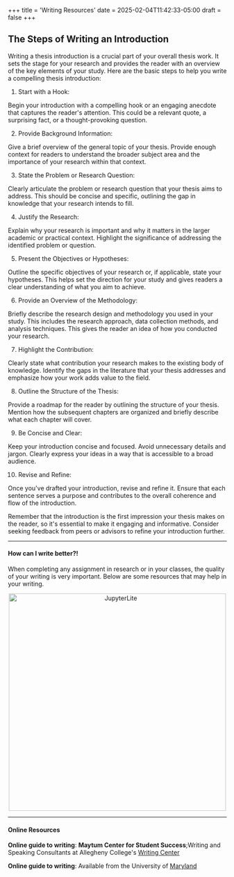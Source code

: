 +++
title = 'Writing Resources'
date = 2025-02-04T11:42:33-05:00
draft = false
+++

## The Steps of Writing an Introduction

Writing a thesis introduction is a crucial part of your overall thesis work. It sets the stage for your research and provides the reader with an overview of the key elements of your study. Here are the basic steps to help you write a compelling thesis introduction:

1. Start with a Hook:

Begin your introduction with a compelling hook or an engaging anecdote that captures the reader's attention. This could be a relevant quote, a surprising fact, or a thought-provoking question.

2. Provide Background Information:

Give a brief overview of the general topic of your thesis. Provide enough context for readers to understand the broader subject area and the importance of your research within that context.

3. State the Problem or Research Question:

Clearly articulate the problem or research question that your thesis aims to address. This should be concise and specific, outlining the gap in knowledge that your research intends to fill.

4. Justify the Research:

Explain why your research is important and why it matters in the larger academic or practical context. Highlight the significance of addressing the identified problem or question.

5. Present the Objectives or Hypotheses:

Outline the specific objectives of your research or, if applicable, state your hypotheses. This helps set the direction for your study and gives readers a clear understanding of what you aim to achieve.

6. Provide an Overview of the Methodology:

Briefly describe the research design and methodology you used in your study. This includes the research approach, data collection methods, and analysis techniques. This gives the reader an idea of how you conducted your research.

7. Highlight the Contribution:

Clearly state what contribution your research makes to the existing body of knowledge. Identify the gaps in the literature that your thesis addresses and emphasize how your work adds value to the field.

8. Outline the Structure of the Thesis:

Provide a roadmap for the reader by outlining the structure of your thesis. Mention how the subsequent chapters are organized and briefly describe what each chapter will cover.

9. Be Concise and Clear:

Keep your introduction concise and focused. Avoid unnecessary details and jargon. Clearly express your ideas in a way that is accessible to a broad audience.

10. Revise and Refine:

Once you've drafted your introduction, revise and refine it. Ensure that each sentence serves a purpose and contributes to the overall coherence and flow of the introduction.

Remember that the introduction is the first impression your thesis makes on the reader, so it's essential to make it engaging and informative. Consider seeking feedback from peers or advisors to refine your introduction further.

---

#### How can I write better?!
When completing any assignment in research or in your classes, the quality of your writing is very important. Below are some resources that may help in your writing.

<center>
<img src="/images/resources/writerinspace.png" alt="JupyterLite" style="width:500px;"/>
</center>

<!-- [<img src="/images/resources/jlite.png" alt="JupyterLite" style="width:200px;"/>](https://www.oliverbonhamcarter.com/live/) -->

<!-- Note: you can also reach this Python3 play-space using the displayed URL. 
[<img src="/images/resources/jlite.png" alt="JupyterLite" style="width:200px;"/>https://www.oliverbonhamcarter.com/live](https://www.oliverbonhamcarter.com/live) -->

<!-- add a line drop -->
<!-- <center> &#x200B; </center> -->
---

#### Online Resources

__Online guide to writing__: __Maytum Center for Student Success__;Writing and Speaking Consultants at Allegheny College's [Writing Center](https://sites.allegheny.edu/studentsuccess/writing-speech/)


__Online guide to writing__: Available from the University of [Maryland](https://www.umgc.edu/current-students/learning-resources/writing-center/online-guide-to-writing/tutorial/chapter4/ch4-06#:~:text=Research%20resources%20are%20found%20in,sources%20found%20on%20the%20Internet.)
